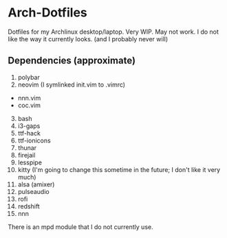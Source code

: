 # Arch-Dotfiles
Dotfiles for my Archlinux desktop/laptop. Very WIP. May not work.
I do not like the way it currently looks. (and I probably never will)

## Dependencies (approximate)
1.  polybar
2.  neovim (I symlinked init.vim to .vimrc)
 - nnn.vim
 - coc.vim
3.  bash
4.  i3-gaps
5.  ttf-hack
6.  ttf-ionicons
7.  thunar
8.  firejail
9.  lesspipe
10. kitty (I'm going to change this sometime in the future; I don't like it very much)
11. alsa (amixer)
12. pulseaudio
13. rofi
14. redshift
15. nnn

There is an mpd module that I do not currently use.
